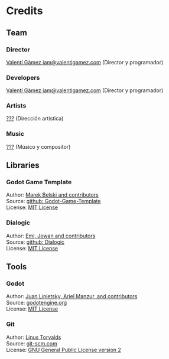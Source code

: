 # Credits

## Team

### Director
[Valentí Gàmez iam@valentigamez.com](https://linktr.ee/iamvalentigamez) (Director y programador)

### Developers
[Valentí Gàmez iam@valentigamez.com](https://linktr.ee/iamvalentigamez) (Director y programador)

### Artists

[???](https://www.instagram.com/) (Dirección artística)

### Music

[???](https://???.itch.io/) (Músico y compositor)

## Libraries

### Godot Game Template
Author: [Marek Belski and contributors](https://github.com/Maaack/Godot-Game-Template/graphs/contributors)  
Source: [github: Godot-Game-Template](https://github.com/Maaack/Godot-Game-Template)  
License: [MIT License](https://github.com/MadFenix/gameJamLevelUp2024/tree/master/LICENSE.txt)  

### Dialogic
Author: [Emi, Jowan and contributors](https://github.com/dialogic-godot/dialogic/graphs/contributors)  
Source: [github: Dialogic](https://github.com/dialogic-godot/dialogic)  
License: [MIT License](https://github.com/dialogic-godot/dialogic/blob/main/LICENSE)  

## Tools
### Godot
Author: [Juan Linietsky, Ariel Manzur, and contributors](https://godotengine.org/contact)  
Source: [godotengine.org](https://godotengine.org/)  
License: [MIT License](https://github.com/godotengine/godot/blob/master/LICENSE.txt) 

### Git
Author: [Linus Torvalds](https://github.com/torvalds)  
Source: [git-scm.com](https://git-scm.com/downloads)  
License: [GNU General Public License version 2](https://opensource.org/licenses/GPL-2.0)

